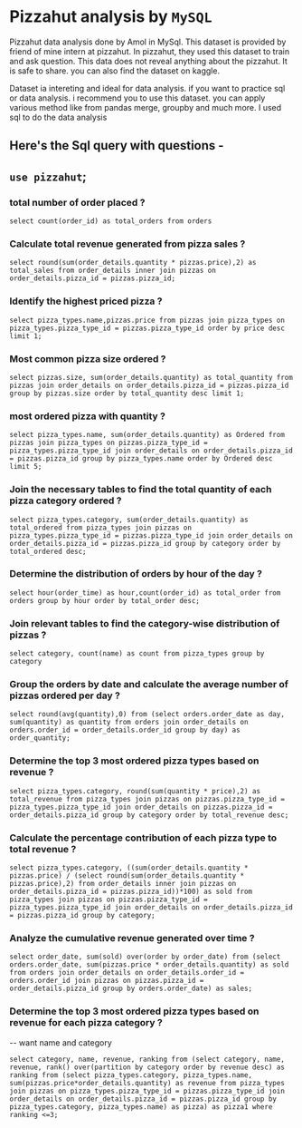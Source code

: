 # Pizzahut analysis by `MySQL`

Pizzahut data analysis done by Amol in MySql. This dataset is provided by friend of mine intern at pizzahut. In pizzahut, they used this dataset to train and ask question.
This data does not reveal anything about the pizzahut. It is safe to share. you can also find the dataset on kaggle.

Dataset ia intereting and ideal for data analysis. if you want to practice sql or data analysis. i recommend you to use this dataset. you can apply various method like from pandas merge, groupby and much more.
I used sql to do the data analysis

## Here's the Sql query with questions - 

## ` use pizzahut `;

### total number of order placed ?

` select count(order_id) as total_orders from orders `

### Calculate total revenue generated from pizza sales ?

 ` select round(sum(order_details.quantity * pizzas.price),2) as total_sales from order_details inner join pizzas on order_details.pizza_id = pizzas.pizza_id; `

### Identify the highest priced pizza ?

` select pizza_types.name,pizzas.price from pizzas join pizza_types on pizza_types.pizza_type_id = pizzas.pizza_type_id order by price desc limit 1; `

### Most common pizza size ordered ?

` select pizzas.size, sum(order_details.quantity) as total_quantity from pizzas
join order_details on order_details.pizza_id = pizzas.pizza_id group by pizzas.size order by total_quantity desc limit 1; `

### most ordered pizza with quantity ?

` select pizza_types.name, sum(order_details.quantity) as Ordered from pizzas join
pizza_types on pizzas.pizza_type_id = pizza_types.pizza_type_id join order_details on order_details.pizza_id = pizzas.pizza_id group by pizza_types.name order by Ordered desc limit 5; `

###  Join the necessary tables to find the total quantity of each pizza category ordered ?

` select pizza_types.category, sum(order_details.quantity) as total_ordered from pizza_types
join pizzas
on pizza_types.pizza_type_id = pizzas.pizza_type_id
join order_details
on order_details.pizza_id = pizzas.pizza_id
group by category
order by total_ordered desc; `

### Determine the distribution of orders by hour of the day ?

` select hour(order_time) as hour,count(order_id) as total_order from orders
group by hour
order by total_order desc; `

### Join relevant tables to find the category-wise distribution of pizzas ?

` select category, count(name) as count from pizza_types
group by category `

### Group the orders by date and calculate the average number of pizzas ordered per day ?

` select round(avg(quantity),0) from
(select orders.order_date as day, sum(quantity) as quantity from orders
join order_details
on orders.order_id = order_details.order_id
group by day) as order_quantity; `

### Determine the top 3 most ordered pizza types based on revenue ?

` select pizza_types.category, round(sum(quantity * price),2) as total_revenue
from pizza_types
join pizzas
on pizzas.pizza_type_id = pizza_types.pizza_type_id
join order_details
on pizzas.pizza_id = order_details.pizza_id
group by category
order by total_revenue desc; `

### Calculate the percentage contribution of each pizza type to total revenue ?

` select
pizza_types.category,
((sum(order_details.quantity * pizzas.price) / (select round(sum(order_details.quantity * pizzas.price),2)
from order_details
inner join pizzas
on order_details.pizza_id = pizzas.pizza_id))*100) as sold from pizza_types
join pizzas
on pizzas.pizza_type_id = pizza_types.pizza_type_id
join order_details
on order_details.pizza_id = pizzas.pizza_id
group by category; `

### Analyze the cumulative revenue generated over time ?

` select order_date, sum(sold) over(order by order_date) from
(select orders.order_date, sum(pizzas.price * order_details.quantity) as sold
from orders
join order_details
on order_details.order_id = orders.order_id
join pizzas
on pizzas.pizza_id = order_details.pizza_id
group by orders.order_date) as sales; `

###  Determine the top 3 most ordered pizza types based on revenue for each pizza category ?
-- want name and category

` select category, name, revenue, ranking from
(select category, name, revenue, rank() over(partition by category order by revenue desc) as ranking from
(select pizza_types.category, pizza_types.name, sum(pizzas.price*order_details.quantity) as revenue
from pizza_types
join pizzas
on pizza_types.pizza_type_id = pizzas.pizza_type_id
join order_details
on order_details.pizza_id = pizzas.pizza_id
group by pizza_types.category, pizza_types.name) as pizza) as pizza1
where ranking <=3; `
